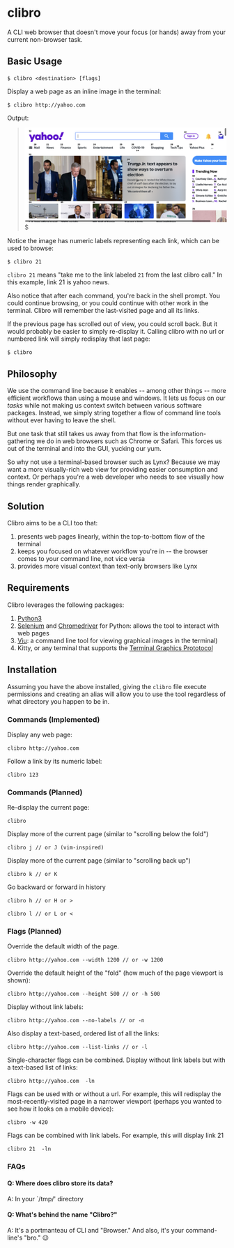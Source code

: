 # clibro
A CLI web browser that doesn't move your focus (or hands) away from your current non-browser task.

## Basic Usage

```
$ clibro <destination> [flags]
```

Display a web page as an inline image in the terminal:

```
$ clibro http://yahoo.com
```
Output:
> ![Example of a clibrowz page](example-image-01.png)
> $

Notice the image has numeric labels representing each link, which can be used to browse:

```
$ clibro 21
```

`clibro 21` means "take me to the link labeled `21` from the last clibro call." In this example, link 21 is yahoo news.

Also notice that after each command, you're back in the shell prompt. You could continue browsing, or you could continue with other work in the terminal. Clibro will remember the last-visited page and all its links.

If the previous page has scrolled out of view, you could scroll back. But it would probably be easier to simply re-display it. Calling clibro with no url or numbered link will simply redisplay that last page:

```
$ clibro
```

## Philosophy

We use the command line because it enables -- among other things -- more efficient workflows than using a mouse and windows. It lets us focus on our *tasks* while not making us context switch between various software packages. Instead, we simply string together a flow of command line tools without ever having to leave the shell.

But one task that still takes us away from that flow is the information-gathering we do in web browsers such as Chrome or Safari. This forces us out of the terminal and into the GUI, yucking our yum.

So why not use a terminal-based browser such as Lynx? Because we may want a more visually-rich web view for providing easier consumption and context. Or perhaps you're a web developer who needs to see visually how things render graphically.

## Solution

Clibro aims to be a CLI too that:

1. presents web pages linearly, within the top-to-bottom flow of the terminal
2. keeps you focused on whatever workflow you're in -- the browser comes to your command line, not vice versa
3. provides more visual context than text-only browsers like Lynx

## Requirements

Clibro leverages the following packages:

1. [Python3](https://www.python.org/downloads/)
2. [Selenium](https://selenium-python.readthedocs.io/installation.html) and [Chromedriver](https://chromedriver.chromium.org/getting-started) for Python: allows the tool to interact with web pages
3. [Viu](https://github.com/atanunq/viu): a command line tool for viewing graphical images in the terminal)
4. Kitty, or any terminal that supports the [Terminal Graphics Prototocol](https://sw.kovidgoyal.net/kitty/graphics-protocol/)

## Installation

Assuming you have the above installed, giving the `clibro` file execute permissions and creating an alias will allow you to use the tool regardless of what directory you happen to be in.

### Commands (Implemented)

Display any web page:
```
clibro http://yahoo.com
```

Follow a link by its numeric label:
```
clibro 123
```

### Commands (Planned)

Re-display the current page:
```
clibro
```

Display more of the current page (similar to "scrolling below the fold")
```
clibro j // or J (vim-inspired)
```

Display more of the current page (similar to "scrolling back up")
```
clibro k // or K
```

Go backward or forward in history
```
clibro h // or H or >
```
```
clibro l // or L or <
```

### Flags (Planned)

Override the default width of the page.
```
clibro http://yahoo.com --width 1200 // or -w 1200
```

Override the default height of the "fold" (how much of the page viewport is shown):
```
clibro http://yahoo.com --height 500 // or -h 500
```

Display without link labels:
```
clibro http://yahoo.com --no-labels // or -n
```

Also display a text-based, ordered list of all the links:
```
clibro http://yahoo.com --list-links // or -l
```

Single-character flags can be combined. Display without link labels but with a text-based list of links:
```
clibro http://yahoo.com  -ln
```

Flags can be used with or without a url. For example, this will redisplay the most-recently-visited page in a narrower viewport (perhaps you wanted to see how it looks on a mobile device):
```
clibro -w 420
```

Flags can be combined with link labels. For example, this will display link 21 
```
clibro 21  -ln
```

### FAQs

#### Q: Where does clibro store its data?
A: In your `/tmp/' directory

#### Q: What's behind the name "Clibro?"
A: It's a portmanteau of CLI and "Browser." And also, it's your command-line's "bro." 😉

